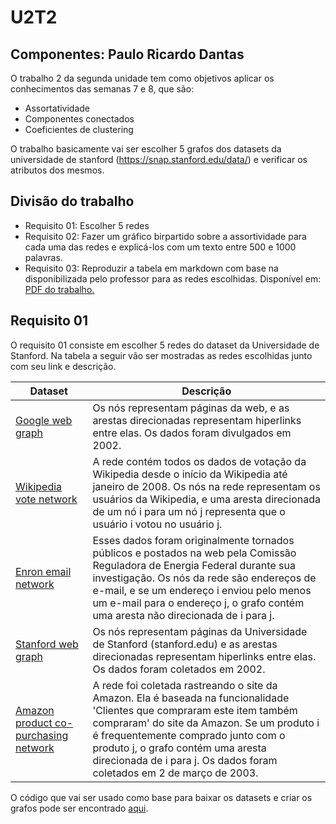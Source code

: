 # U2T2
## Componentes: Paulo Ricardo Dantas
O trabalho 2 da segunda unidade tem como objetivos aplicar os conhecimentos das semanas 7 e 8, que são:
- Assortatividade
- Componentes conectados
- Coeficientes de clustering

O trabalho basicamente vai ser escolher 5 grafos dos datasets da universidade de stanford (<https://snap.stanford.edu/data/>) e verificar os atributos dos mesmos.

## Divisão do trabalho
- Requisito 01: Escolher 5 redes 
- Requisito 02: Fazer um gráfico birpartido sobre a assortividade para cada uma das redes e explicá-los com um texto entre 500 e 1000 palavras.
- Requisito 03: Reproduzir a tabela em markdown com base na disponibilizada pelo professor para as redes escolhidas. Disponível em: [PDF do trabalho.](https://github.com/ivanovitchm/datastructure/blob/main/lessons/week_09/U2T2.pdf)

## Requisito 01
O requisito 01 consiste em escolher 5 redes do dataset da Universidade de Stanford. Na tabela a seguir vão ser mostradas as redes escolhidas junto com seu link e descrição.

| Dataset | Descrição | 
|------|------|
| [Google web graph](https://snap.stanford.edu/data/web-Google.html) | Os nós representam páginas da web, e as arestas direcionadas representam hiperlinks entre elas. Os dados foram divulgados em 2002. |
| [Wikipedia vote network](https://snap.stanford.edu/data/wiki-Vote.html) | A rede contém todos os dados de votação da Wikipedia desde o início da Wikipedia até janeiro de 2008. Os nós na rede representam os usuários da Wikipedia, e uma aresta direcionada de um nó i para um nó j representa que o usuário i votou no usuário j. |
| [Enron email network](https://snap.stanford.edu/data/email-Enron.html) | Esses dados foram originalmente tornados públicos e postados na web pela Comissão Reguladora de Energia Federal durante sua investigação. Os nós da rede são endereços de e-mail, e se um endereço i enviou pelo menos um e-mail para o endereço j, o grafo contém uma aresta não direcionada de i para j. |
| [Stanford web graph](https://snap.stanford.edu/data/web-Stanford.html) | Os nós representam páginas da Universidade de Stanford (stanford.edu) e as arestas direcionadas representam hiperlinks entre elas. Os dados foram coletados em 2002. |
| [Amazon product co-purchasing network](https://snap.stanford.edu/data/amazon0302.html) | A rede foi coletada rastreando o site da Amazon. Ela é baseada na funcionalidade 'Clientes que compraram este item também compraram' do site da Amazon. Se um produto i é frequentemente comprado junto com o produto j, o grafo contém uma aresta direcionada de i para j. Os dados foram coletados em 2 de março de 2003. |

O código que vai ser usado como base para baixar os datasets e criar os grafos pode ser encontrado [aqui](https://github.com/rikdantas/Algoritmos-Estruturas-Dados-II/blob/main/U2T2/source/U2T2_Requisito_01.ipynb).
